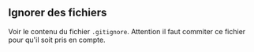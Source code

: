 ## Ignorer des fichiers

Voir le contenu du fichier `.gitignore`. Attention il faut commiter ce fichier pour qu'il soit pris en compte.